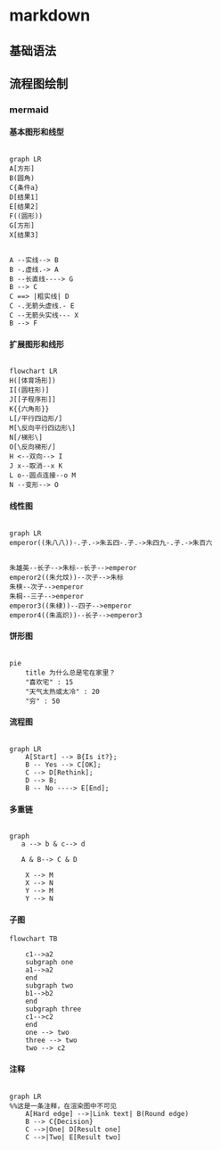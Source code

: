 # markdown

## 基础语法

## 流程图绘制

### mermaid

#### 基本图形和线型

```mermaid

graph LR
A[方形] 
B(圆角)
C{条件a}
D[结果1]
E[结果2]
F((圆形))
G[方形]
X[结果3]
 
 
A --实线--> B
B -.虚线.-> A
B --长直线----> G
B --> C
C ==> |粗实线| D
C -.无箭头虚线.- E
C --无箭头实线--- X
B --> F

```

#### 扩展图形和线形

```mermaid

flowchart LR
H([体育场形])
I[(圆柱形)]
J[[子程序形]]
K{{六角形}}
L[/平行四边形/]
M[\反向平行四边形\]
N[/梯形\]
O[\反向梯形/]
H <--双向--> I
J x--取消--x K
L o--圆点连接--o M
N --变形--> O

```

#### 线性图

```mermaid

graph LR
emperor((朱八八))-.子.->朱五四-.子.->朱四九-.子.->朱百六
 
 
朱雄英--长子-->朱标--长子-->emperor
emperor2((朱允炆))--次子-->朱标
朱樉--次子-->emperor
朱棡--三子-->emperor
emperor3((朱棣))--四子-->emperor
emperor4((朱高炽))--长子-->emperor3

```

#### 饼形图

```mermaid

pie
    title 为什么总是宅在家里？
    "喜欢宅" : 15
    "天气太热或太冷" : 20
    "穷" : 50

```

#### 流程图

```mermaid

graph LR
    A[Start] --> B{Is it?};
    B -- Yes --> C[OK];
    C --> D[Rethink];
    D --> B;
    B -- No ----> E[End];
```

#### 多重链

```mermaid

graph 
   a --> b & c--> d
   
   A & B--> C & D
   
    X --> M
    X --> N
    Y --> M
    Y --> N

```

#### 子图 

```mermaid
flowchart TB
    
    c1-->a2
    subgraph one
    a1-->a2
    end
    subgraph two
    b1-->b2
    end
    subgraph three
    c1-->c2
    end
    one --> two
    three --> two
    two --> c2
```

#### 注释

```mermaid

graph LR
%%这是一条注释，在渲染图中不可见
    A[Hard edge] -->|Link text| B(Round edge)
    B --> C{Decision}
    C -->|One| D[Result one]
    C -->|Two| E[Result two]
```

#### 